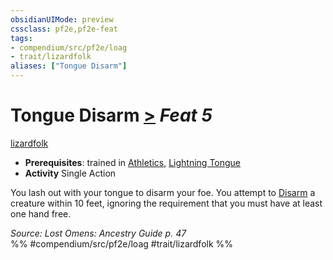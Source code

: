 ```yaml
---
obsidianUIMode: preview
cssclass: pf2e,pf2e-feat
tags:
- compendium/src/pf2e/loag
- trait/lizardfolk
aliases: ["Tongue Disarm"]
---
```

# Tongue Disarm  [>](chapter-9-playing-the-game.md#Actions "Single Action") *Feat 5*  
[lizardfolk](lizardfolk-b1.md "Lizardfolk Ancestry & Heritage Trait")  

- **Prerequisites**: trained in [Athletics](skills.md#Athletics), [Lightning Tongue](lightning-tongue-loag.md)
- **Activity** Single Action

You lash out with your tongue to disarm your foe. You attempt to [Disarm](Reference/Rules/Actions/disarm.md) a creature within 10 feet, ignoring the requirement that you must have at least one hand free.

*Source: Lost Omens: Ancestry Guide p. 47*  
%% #compendium/src/pf2e/loag #trait/lizardfolk %%
